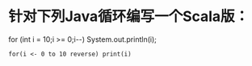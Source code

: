 # 针对下列Java循环编写一个Scala版：
  for (int i = 10;i >= 0;i--) System.out.println(i);

```
for(i <- 0 to 10 reverse) print(i)
```
